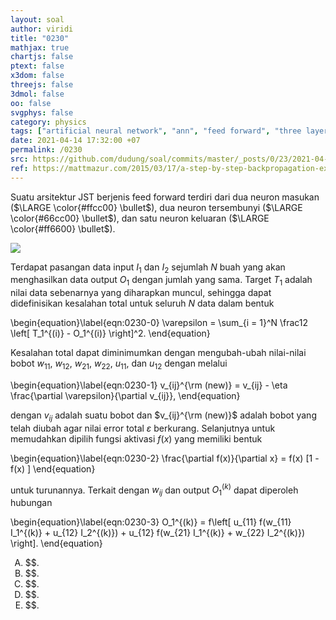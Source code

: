 ```yaml
---
layout: soal
author: viridi
title: "0230"
mathjax: true
chartjs: false
ptext: false
x3dom: false
threejs: false
3dmol: false
oo: false
svgphys: false
category: physics
tags: ["artificial neural network", "ann", "feed forward", "three layers", "training", "fi3201", "2020-2"]
date: 2021-04-14 17:32:00 +07
permalink: /0230
src: https://github.com/dudung/soal/commits/master/_posts/0/23/2021-04-13-ann-training-0.md
ref: https://mattmazur.com/2015/03/17/a-step-by-step-backpropagation-example/
---
```

Suatu arsitektur JST berjenis feed forward terdiri dari dua neuron masukan ($\LARGE \color{#ffcc00} \bullet$), dua neuron tersembunyi ($\LARGE \color{#66cc00} \bullet$), dan satu neuron keluaran ($\LARGE \color{#ff6600} \bullet$).

![]({{site.baseurl}}/assets/img/0/22/0228.png)

Terdapat pasangan data input $I_1$ dan $I_2$ sejumlah $N$ buah yang akan menghasilkan data output $O_1$ dengan jumlah yang sama. Target $T_1$ adalah nilai data sebenarnya yang diharapkan muncul, sehingga dapat didefinisikan kesalahan total untuk seluruh $N$ data dalam bentuk

\begin{equation}\label{eqn:0230-0}
\varepsilon = \sum_{i = 1}^N \frac12 \left[ T_1^{(i)} - O_1^{(i)} \right]^2.
\end{equation}

Kesalahan total dapat diminimumkan dengan mengubah-ubah nilai-nilai bobot $w_{11}$, $w_{12}$, $w_{21}$, $w_{22}$, $u_{11}$, dan $u_{12}$ dengan melalui

\begin{equation}\label{eqn:0230-1}
v_{ij}^{\rm (new)} = v_{ij} - \eta \frac{\partial \varepsilon}{\partial v_{ij}},
\end{equation}

dengan $v_{ij}$ adalah suatu bobot dan $v_{ij}^{\rm (new)}$ adalah bobot yang telah diubah agar nilai error total $\varepsilon$ berkurang. Selanjutnya untuk memudahkan dipilih fungsi aktivasi $f(x)$ yang memiliki bentuk

\begin{equation}\label{eqn:0230-2}
\frac{\partial f(x)}{\partial x} = f(x) [1 - f(x) ]
\end{equation}

untuk turunannya. Terkait dengan $w_{ij}$ dan output $O_1^{(k)}$ dapat diperoleh hubungan

\begin{equation}\label{eqn:0230-3}
O_1^{(k)} = f\left[ u_{11} f(w_{11} I_1^{(k)} + u_{12} I_2^{(k)}) + u_{12} f(w_{21} I_1^{(k)} + w_{22} I_2^{(k)}) \right].
\end{equation}



<ol type="A">
<li>$$.
<li>$$.
<li>$$.
<li>$$.
<li>$$.
